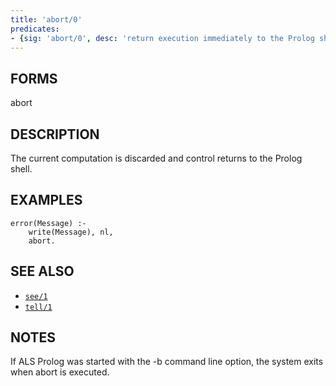 ```yaml
---
title: 'abort/0'
predicates:
- {sig: 'abort/0', desc: 'return execution immediately to the Prolog shell'}
---
```


## FORMS

abort


## DESCRIPTION

The current computation is discarded and control returns to the Prolog shell.


## EXAMPLES

```
error(Message) :-
    write(Message), nl,
    abort.
```

## SEE ALSO

- [`see/1`](see1.html)
- [`tell/1`](tell1.html)

## NOTES

If ALS Prolog was started with the -b command line option, the system exits when abort is executed.

